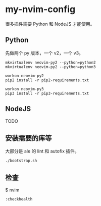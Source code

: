 # my-nvim-config

很多插件需要 Python 和 NodeJS 才能使用。

## Python


先做两个 py 版本，一个 v2，一个 v3。

```shell
mkvirtualenv neovim-py2 --python=python2
mkvirtualenv neovim-py2 --python=python3

workon neovim-py2
pip2 install -r pip2-requirements.txt

workon neovim-py3
pip3 install -r pip3-requirements.txt
```

## NodeJS

TODO

## 安装需要的库等 

大部分是 ale 的 lint 和 autofix 插件。

```shell
./bootstrap.sh
```


## 检查

$ nvim

```
:checkhealth
```
